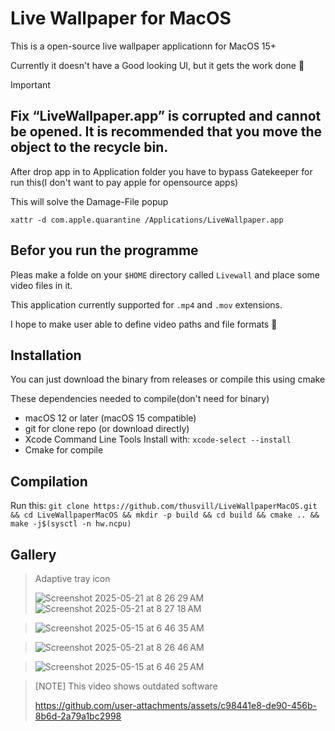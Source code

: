 # Live Wallpaper for MacOS

This is a open-source live wallpaper applicationn for MacOS 15+

Currently it doesn't have a Good looking UI, but it gets the work done 🙂


> [!IMPORTANT]
> ## Fix “LiveWallpaper.app” is corrupted and cannot be opened. It is recommended that you move the object to the recycle bin.
> After drop app in to Application folder you have to bypass Gatekeeper for run this(I don't want to pay apple for opensource apps)
> 
> This will solve the Damage-File popup
> 
> `xattr -d com.apple.quarantine /Applications/LiveWallpaper.app` 

## Befor you run the programme
Pleas make a folde on your `$HOME` directory called `Livewall` and place some video files in it.

This application currently supported for `.mp4` and `.mov` extensions.

I hope to make user able to define video paths and file formats 🙂

## Installation
You can just download the binary from releases or compile this using cmake


These dependencies needed to compile(don't need for binary)
- macOS 12 or later (macOS 15 compatible)
- git for clone repo (or download directly)
- Xcode Command Line Tools
  Install with:
    `xcode-select --install`
- Cmake for compile

## Compilation 
Run this: `git clone https://github.com/thusvill/LiveWallpaperMacOS.git && cd LiveWallpaperMacOS && mkdir -p build && cd build && cmake .. && make -j$(sysctl -n hw.ncpu)`

## Gallery
> Adaptive tray icon
> 
> ![Screenshot 2025-05-21 at 8 26 29 AM](https://github.com/user-attachments/assets/9afafdcc-b4d4-48ad-93fe-9341d09c53ff)
> ![Screenshot 2025-05-21 at 8 27 18 AM](https://github.com/user-attachments/assets/5574540a-a78d-4da2-a6c0-fc1c84f28fc5)



> ![Screenshot 2025-05-15 at 6 46 35 AM](https://github.com/user-attachments/assets/167b0c08-454f-4d53-9e65-8798aed6459f)

> ![Screenshot 2025-05-21 at 8 26 46 AM](https://github.com/user-attachments/assets/441ee882-727e-4470-9d28-baa96466e151)


> ![Screenshot 2025-05-15 at 6 46 25 AM](https://github.com/user-attachments/assets/4a0c9302-1892-44cc-9154-32987a0fd887)

> [NOTE] This video shows outdated  software
> 
> https://github.com/user-attachments/assets/c98441e8-de90-456b-8b6d-2a79a1bc2998

